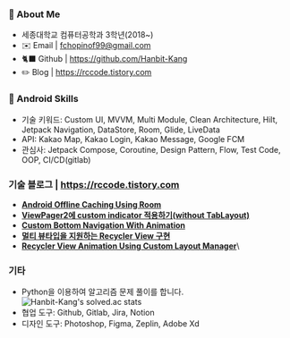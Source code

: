 ### 👋 About Me
- 세종대학교 컴퓨터공학과 3학년(2018~)
- ✉️ Email | fchopinof99@gmail.com
- 🐈‍⬛ Github | https://github.com/Hanbit-Kang
- ✏️  Blog | https://rccode.tistory.com

### 🤖 Android Skills

- 기술 키워드: Custom UI, MVVM, Multi Module, Clean Architecture, Hilt, Jetpack Navigation, DataStore, Room, Glide, LiveData
- API: Kakao Map, Kakao Login, Kakao Message, Google FCM
- 관심사: Jetpack Compose, Coroutine, Design Pattern, Flow, Test Code, OOP, CI/CD(gitlab)


### 기술 블로그 | https://rccode.tistory.com
- **[Android Offline Caching Using Room](https://rccode.tistory.com/292)**
- **[ViewPager2에 custom indicator 적용하기(without TabLayout)](https://rccode.tistory.com/291)**
- **[Custom Bottom Navigation With Animation](https://rccode.tistory.com/289)**
- **[멀티 뷰타입을 지원하는 Recycler View 구현](https://rccode.tistory.com/285)**
- **[Recycler View Animation Using Custom Layout Manager](https://rccode.tistory.com/275)**\

### 기타

- Python을 이용하여 알고리즘 문제 풀이를 합니다.
![Hanbit-Kang's solved.ac stats](https://github-readme-solvedac.hyp3rflow.vercel.app/api/?handle=fchopinof99)
- 협업 도구: Github, Gitlab, Jira, Notion
- 디자인 도구: Photoshop, Figma, Zeplin, Adobe Xd

<!--
Here are some ideas to get you started:

- 🔭 I’m currently working on ...
- 🌱 I’m currently learning ...
- 👯 I’m looking to collaborate on ...
- 🤔 I’m looking for help with ...
- 💬 Ask me about ...
- 📫 How to reach me: ...
- 😄 Pronouns: ...
- ⚡ Fun fact: ...
-->
